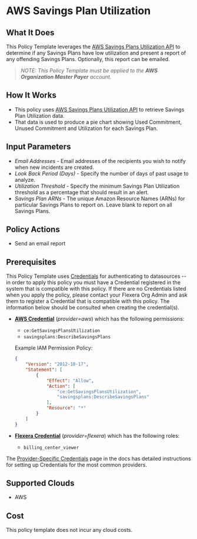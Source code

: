 # AWS Savings Plan Utilization

## What It Does

This Policy Template leverages the [AWS Savings Plans Utilization API](https://docs.aws.amazon.com/aws-cost-management/latest/APIReference/API_GetSavingsPlansUtilization.html) to determine if any Savings Plans have low utilization and present a report of any offending Savings Plans. Optionally, this report can be emailed.

> *NOTE: This Policy Template must be applied to the **AWS Organization Master Payer** account.*

## How It Works

- This policy uses [AWS Savings Plans Utilization API](https://docs.aws.amazon.com/aws-cost-management/latest/APIReference/API_GetSavingsPlansUtilization.html) to retrieve Savings Plan Utilization data.
- That data is used to produce a pie chart showing Used Commitment, Unused Commitment and Utilization for each Savings Plan.

## Input Parameters

- *Email Addresses* - Email addresses of the recipients you wish to notify when new incidents are created.
- *Look Back Period (Days)* - Specify the number of days of past usage to analyze.
- *Utilization Threshold* - Specify the minimum Savings Plan Utilization threshold as a percentage that should result in an alert.
- *Savings Plan ARNs* - The unique Amazon Resource Names (ARNs) for particular Savings Plans to report on. Leave blank to report on all Savings Plans.

## Policy Actions

- Send an email report

## Prerequisites

This Policy Template uses [Credentials](https://docs.flexera.com/flexera/EN/Automation/ManagingCredentialsExternal.htm) for authenticating to datasources -- in order to apply this policy you must have a Credential registered in the system that is compatible with this policy. If there are no Credentials listed when you apply the policy, please contact your Flexera Org Admin and ask them to register a Credential that is compatible with this policy. The information below should be consulted when creating the credential(s).

- [**AWS Credential**](https://docs.flexera.com/flexera/EN/Automation/ProviderCredentials.htm#automationadmin_1982464505_1121575) (*provider=aws*) which has the following permissions:
  - `ce:GetSavingsPlansUtilization`
  - `savingsplans:DescribeSavingsPlans`

  Example IAM Permission Policy:

  ```json
  {
      "Version": "2012-10-17",
      "Statement": [
          {
              "Effect": "Allow",
              "Action": [
                  "ce:GetSavingsPlansUtilization",
                  "savingsplans:DescribeSavingsPlans"
              ],
              "Resource": "*"
          }
      ]
  }
  ```

- [**Flexera Credential**](https://docs.flexera.com/flexera/EN/Automation/ProviderCredentials.htm) (*provider=flexera*) which has the following roles:
  - `billing_center_viewer`

The [Provider-Specific Credentials](https://docs.flexera.com/flexera/EN/Automation/ProviderCredentials.htm) page in the docs has detailed instructions for setting up Credentials for the most common providers.

## Supported Clouds

- AWS

## Cost

This policy template does not incur any cloud costs.
